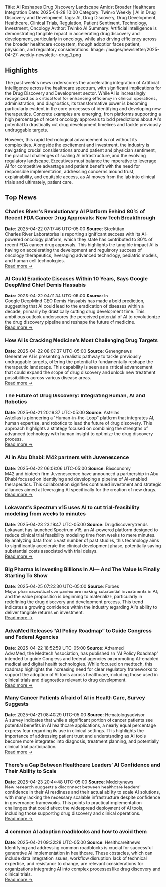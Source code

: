 Title: AI Reshapes Drug Discovery Landscape Amidst Broader Healthcare Integration
Date: 2025-04-28 10:00
Category: Twinko Weekly | AI in Drug Discovery and Development
Tags: AI, Drug Discovery, Drug Development, Healthcare, Clinical Trials, Regulation, Patient Sentiment, Technology, Investment, Oncology
Author: Twinko AI
Summary: Artificial intelligence is demonstrating tangible impact in accelerating drug discovery and development, particularly in oncology, while also driving efficiency across the broader healthcare ecosystem, though adoption faces patient, physician, and regulatory considerations.
Image: /images/newsletter/2025-04-27-weekly-newsletter-drug_1.png

## Highlights

The past week's news underscores the accelerating integration of Artificial Intelligence across the healthcare spectrum, with significant implications for the Drug Discovery and Development sector. While AI is increasingly recognized as a critical tool for enhancing efficiency in clinical operations, administration, and diagnostics, its transformative power is becoming particularly evident in the core processes of identifying and developing new therapeutics. Concrete examples are emerging, from platforms supporting a high percentage of recent oncology approvals to bold predictions about AI's potential to drastically cut drug development timelines and tackle previously undruggable targets.

However, this rapid technological advancement is not without its complexities. Alongside the excitement and investment, the industry is navigating crucial considerations around patient and physician sentiment, the practical challenges of scaling AI infrastructure, and the evolving regulatory landscape. Executives must balance the imperative to leverage AI for competitive advantage and patient benefit with the need for responsible implementation, addressing concerns around trust, explainability, and equitable access, as AI moves from the lab into clinical trials and ultimately, patient care.

## Top News

### Charles River's Revolutionary AI Platform Behind 80% of Recent FDA Cancer Drug Approvals: New Tech Breakthrough

**Date**: 2025-04-22 07:17:46 UTC-05:00 **Source**: Stocktitan    
Charles River Laboratories is reporting significant success with its AI-powered oncology platform, which they state has contributed to 80% of recent FDA cancer drug approvals. This highlights the tangible impact AI is having on accelerating the development and regulatory success of oncology therapeutics, leveraging advanced technology, pediatric models, and human cell technologies.  
[Read more →](https://www.stocktitan.net/news/CRL/charles-river-leverages-advanced-technology-to-expedite-oncology-gph2tko2ejbm.html)

### AI Could Eradicate Diseases Within 10 Years, Says Google DeepMind Chief Demis Hassabis

**Date**: 2025-04-22 04:11:34 UTC-05:00 **Source**: In    
Google DeepMind CEO Demis Hassabis has made a bold prediction, suggesting that AI could lead to the eradication of diseases within a decade, primarily by drastically cutting drug development time. This ambitious outlook underscores the perceived potential of AI to revolutionize the drug discovery pipeline and reshape the future of medicine.  
[Read more →](https://in.mashable.com/tech/93052/ai-could-eradicate-diseases-within-10-years-says-google-deepmind-chief-demis-hassabis)

### How AI is Cracking Medicine’s Most Challenging Drug Targets

**Date**: 2025-04-22 08:07:37 UTC-05:00 **Source**: Genengnews    
Generative AI is presenting a realistic pathway to tackle previously undruggable targets, offering the potential to fundamentally reshape the therapeutic landscape. This capability is seen as a critical advancement that could expand the scope of drug discovery and unlock new treatment possibilities across various disease areas.  
[Read more →](https://www.genengnews.com/topics/artificial-intelligence/how-ai-is-cracking-medicines-most-challenging-drug-targets/)

### The Future of Drug Discovery: Integrating Human, AI and Robotics

**Date**: 2025-04-21 20:19:37 UTC-05:00 **Source**: Astellas    
Astellas is pioneering a "Human-in-the-Loop" platform that integrates AI, human expertise, and robotics to lead the future of drug discovery. This approach highlights a strategy focused on combining the strengths of advanced technology with human insight to optimize the drug discovery process.  
[Read more →](https://www.astellas.com/en/stories/ai-drug-discovery)

### AI in Abu Dhabi: M42 partners with Juvenescence

**Date**: 2025-04-22 06:08:06 UTC-05:00 **Source**: Bioxconomy    
M42 and biotech firm Juvenescence have announced a partnership in Abu Dhabi focused on identifying and developing a pipeline of AI-enabled therapeutics. This collaboration signifies continued investment and strategic alliances aimed at leveraging AI specifically for the creation of new drugs.  
[Read more →](https://www.bioxconomy.com/partnering/ai-in-abu-dhabi-m42-partners-with-juvenescence)

### Lokavant’s Spectrum v15 uses AI to cut trial-feasibility modeling from weeks to minutes

**Date**: 2025-04-23 23:19:47 UTC-05:00 **Source**: Drugdiscoverytrends    
Lokavant has launched Spectrum v15, an AI-powered platform designed to reduce clinical trial feasibility modeling time from weeks to mere minutes. By analyzing data from a vast number of past studies, this technology aims to significantly accelerate the clinical development phase, potentially saving substantial costs associated with trial delays.  
[Read more →](https://www.drugdiscoverytrends.com/lokavants-spectrum-v15-uses-ai-to-cut-trial-feasibility-modeling-from-weeks-to-minutes/)

### Big Pharma Is Investing Billions In AI— And The Value Is Finally Starting To Show

**Date**: 2025-04-25 07:23:30 UTC-05:00 **Source**: Forbes    
Major pharmaceutical companies are making substantial investments in AI, and the value proposition is beginning to materialize, particularly in redefining the drug discovery and development process. This trend indicates a growing confidence within the industry regarding AI's ability to deliver tangible returns on investment.  
[Read more →](https://www.forbes.com/sites/saibala/2025/04/25/big-pharma-is-investing-billions-in-ai--and-the-value-is-finally-starting-to-show/)

### AdvaMed Releases “AI Policy Roadmap” to Guide Congress and Federal Agencies

**Date**: 2025-04-22 18:52:59 UTC-05:00 **Source**: Advamed    
AdvaMed, the Medtech Association, has published an "AI Policy Roadmap" intended to guide Congress and federal agencies on promoting AI-enabled medical and digital health technologies. While focused on medtech, this roadmap highlights the increasing need for clear regulatory frameworks to support the adoption of AI tools across healthcare, including those used in clinical trials and diagnostics relevant to drug development.  
[Read more →](https://www.advamed.org/industry-updates/news/advamed-releases-ai-policy-roadmap-to-guide-congress-and-federal-agencies/)

### Many Cancer Patients Afraid of AI in Health Care, Survey Suggests

**Date**: 2025-04-21 08:40:29 UTC-05:00 **Source**: Hematologyadvisor    
A survey indicates that while a significant portion of cancer patients see potential benefits in AI healthcare applications, a nearly equal percentage express fear regarding its use in clinical settings. This highlights the importance of addressing patient trust and understanding as AI tools become more integrated into diagnosis, treatment planning, and potentially clinical trial participation.  
[Read more →](https://www.hematologyadvisor.com/news/many-cancer-patients-afraid-of-ai-in-health-care-survey-suggests/)

### There’s a Gap Between Healthcare Leaders’ AI Confidence and Their Ability to Scale

**Date**: 2025-04-23 20:44:48 UTC-05:00 **Source**: Medcitynews    
New research suggests a disconnect between healthcare leaders' confidence in their AI readiness and their actual ability to scale AI solutions, with many lacking the necessary scalable infrastructure despite confidence in governance frameworks. This points to practical implementation challenges that could affect the widespread deployment of AI tools, including those supporting drug discovery and clinical operations.  
[Read more →](https://medcitynews.com/2025/04/healthcare-ai-technology-2/)

### 4 common AI adoption roadblocks and how to avoid them

**Date**: 2025-04-21 09:32:28 UTC-05:00 **Source**: Healthcareitnews    
Identifying and addressing common roadblocks is crucial for successful generative AI implementation in healthcare. These obstacles, which can include data integration issues, workflow disruption, lack of technical expertise, and resistance to change, are relevant considerations for organizations integrating AI into complex processes like drug discovery and clinical trials.  
[Read more →](https://www.healthcareitnews.com/news/4-common-ai-adoption-roadblocks-and-how-avoid-them)
